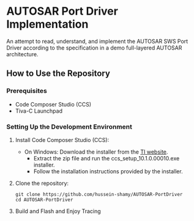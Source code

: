 # AUTOSAR Port Driver Implementation

An attempt to read, understand, and implement the AUTOSAR SWS Port Driver according to the specification in a demo full-layered AUTOSAR architecture.

## How to Use the Repository

### Prerequisites
- Code Composer Studio (CCS)
- Tiva-C Launchpad
  
### Setting Up the Development Environment
1. Install Code Composer Studio (CCS):
    - On Windows: Download the installer from the [TI website](https://www.ti.com/tool/CCSTUDIO#downloads).
      - Extract the zip file and run the ccs_setup_10.1.0.00010.exe installer.
      - Follow the installation instructions provided by the installer.

2. Clone the repository:
    ```
    git clone https://github.com/hussein-shamy/AUTOSAR-PortDriver
    cd AUTOSAR-PortDriver
    ```
3. Build and Flash and Enjoy Tracing
